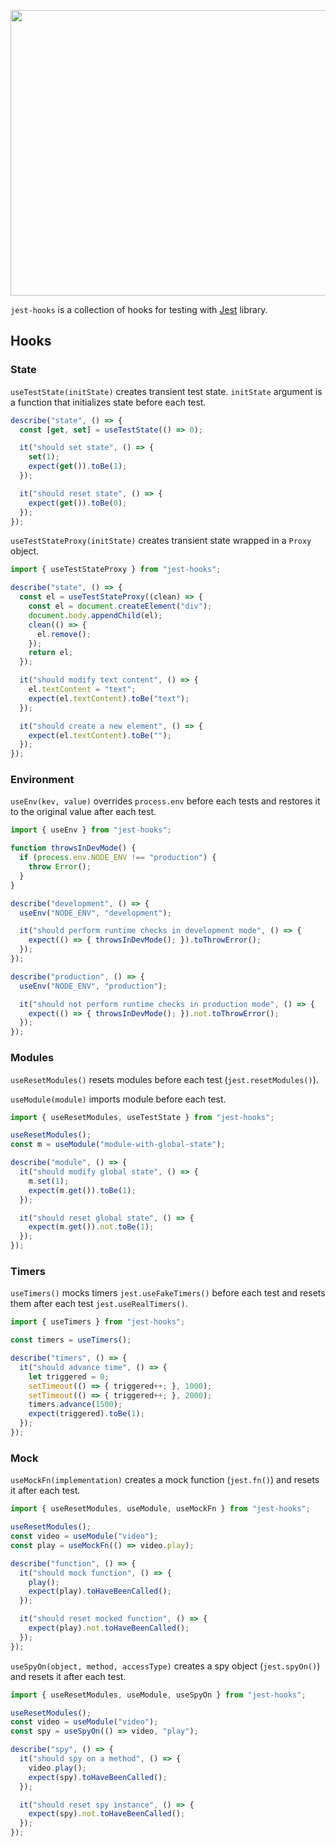 <p align="center">
  <img width="622" height="457" src="https://localvoid.github.io/jest-hooks/example.png">
</p>

`jest-hooks` is a collection of hooks for testing with [Jest](https://jestjs.io/) library.

## Hooks

### State

`useTestState(initState)` creates transient test state. `initState` argument is a function that initializes state before
each test.

```js
describe("state", () => {
  const [get, set] = useTestState(() => 0);

  it("should set state", () => {
    set(1);
    expect(get()).toBe(1);
  });

  it("should reset state", () => {
    expect(get()).toBe(0);
  });
});
```

`useTestStateProxy(initState)` creates transient state wrapped in a `Proxy` object.

```js
import { useTestStateProxy } from "jest-hooks";

describe("state", () => {
  const el = useTestStateProxy((clean) => {
    const el = document.createElement("div");
    document.body.appendChild(el);
    clean(() => {
      el.remove();
    });
    return el;
  });

  it("should modify text content", () => {
    el.textContent = "text";
    expect(el.textContent).toBe("text");
  });

  it("should create a new element", () => {
    expect(el.textContent).toBe("");
  });
});
```

### Environment

`useEnv(kev, value)` overrides `process.env` before each tests and restores it to the original value after each test.

```js
import { useEnv } from "jest-hooks";

function throwsInDevMode() {
  if (process.env.NODE_ENV !== "production") {
    throw Error();
  }
}

describe("development", () => {
  useEnv("NODE_ENV", "development");

  it("should perform runtime checks in development mode", () => {
    expect(() => { throwsInDevMode(); }).toThrowError();
  });
});

describe("production", () => {
  useEnv("NODE_ENV", "production");

  it("should not perform runtime checks in production mode", () => {
    expect(() => { throwsInDevMode(); }).not.toThrowError();
  });
});
```

### Modules

`useResetModules()` resets modules before each test (`jest.resetModules()`).

`useModule(module)` imports module before each test.

```js
import { useResetModules, useTestState } from "jest-hooks";

useResetModules();
const m = useModule("module-with-global-state");

describe("module", () => {
  it("should modify global state", () => {
    m.set(1);
    expect(m.get()).toBe(1);
  });

  it("should reset global state", () => {
    expect(m.get()).not.toBe(1);
  });
});
```

### Timers

`useTimers()` mocks timers `jest.useFakeTimers()` before each test and resets them after each test
`jest.useRealTimers()`.

```js
import { useTimers } from "jest-hooks";

const timers = useTimers();

describe("timers", () => {
  it("should advance time", () => {
    let triggered = 0;
    setTimeout(() => { triggered++; }, 1000);
    setTimeout(() => { triggered++; }, 2000);
    timers.advance(1500);
    expect(triggered).toBe(1);
  });
});
```

### Mock

`useMockFn(implementation)` creates a mock function (`jest.fn()`) and resets it after each test.

```js
import { useResetModules, useModule, useMockFn } from "jest-hooks";

useResetModules();
const video = useModule("video");
const play = useMockFn(() => video.play);

describe("function", () => {
  it("should mock function", () => {
    play();
    expect(play).toHaveBeenCalled();
  });

  it("should reset mocked function", () => {
    expect(play).not.toHaveBeenCalled();
  });
});
```

`useSpyOn(object, method, accessType)` creates a spy object (`jest.spyOn()`) and resets it after each test.


```js
import { useResetModules, useModule, useSpyOn } from "jest-hooks";

useResetModules();
const video = useModule("video");
const spy = useSpyOn(() => video, "play");

describe("spy", () => {
  it("should spy on a method", () => {
    video.play();
    expect(spy).toHaveBeenCalled();
  });

  it("should reset spy instance", () => {
    expect(spy).not.toHaveBeenCalled();
  });
});
```
